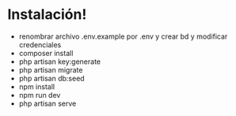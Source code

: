 # Instalación!

  - renombrar archivo .env.example por .env y crear bd y modificar credenciales
  - composer install
  - php artisan key:generate
  - php artisan migrate
  - php artisan db:seed
  - npm install
  - npm run dev
  - php artisan serve

